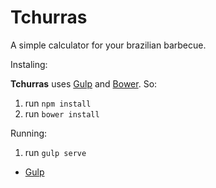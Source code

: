 # Tchurras

A simple calculator for your brazilian barbecue.

Instaling:

**Tchurras** uses [Gulp](http://gulpjs.com/) and [Bower](http://bower.io/). So:

1. run `npm install`
2. run `bower install`

Running:

1. run `gulp serve`

- [Gulp](http://gulpjs.com/)
